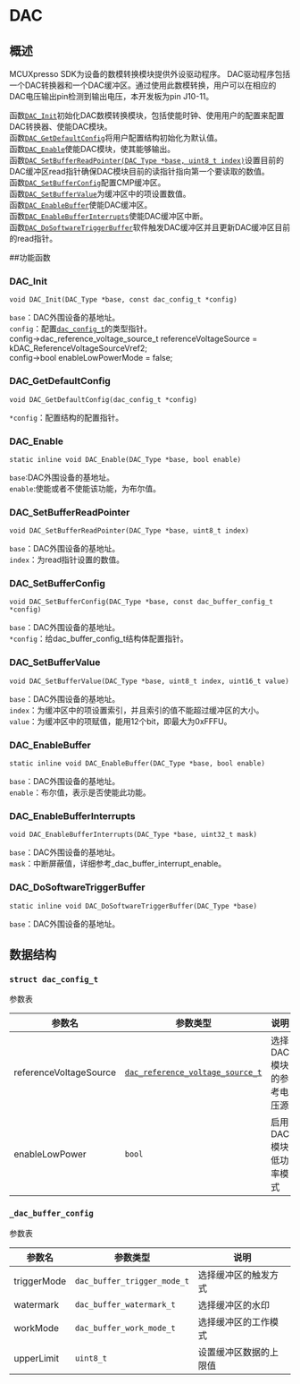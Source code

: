 # DAC
## 概述
MCUXpresso SDK为设备的数模转换模块提供外设驱动程序。
DAC驱动程序包括一个DAC转换器和一个DAC缓冲区。通过使用此数模转换，用户可以在相应的DAC电压输出pin检测到输出电压，本开发板为pin J10-11。

函数[`DAC_Init`](#func1)初始化DAC数模转换模块，包括使能时钟、使用用户的配置来配置DAC转换器、使能DAC模块。   
函数[`DAC_GetDefaultConfig`](#func2)将用户配置结构初始化为默认值。  
函数[`DAC_Enable`](#func3)使能DAC模块，使其能够输出。  
函数[`DAC_SetBufferReadPointer(DAC_Type *base, uint8_t index)`](#func4)设置目前的DAC缓冲区read指针确保DAC模块目前的读指针指向第一个要读取的数值。    
函数[`DAC_SetBufferConfig`](#func5)配置CMP缓冲区。    
函数[`DAC_SetBufferValue`](#func6)为缓冲区中的项设置数值。  
函数[`DAC_EnableBuffer`](#func7)使能DAC缓冲区。  
函数[`DAC_EnableBufferInterrupts`](#func8)使能DAC缓冲区中断。  
函数[`DAC_DoSoftwareTriggerBuffer`](#func9)软件触发DAC缓冲区并且更新DAC缓冲区目前的read指针。    


##功能函数
### <span id="func1">DAC_Init</span>

    void DAC_Init(DAC_Type *base, const dac_config_t *config)
`base`：DAC外围设备的基地址。  
`config`：配置[`dac_config_t`](#struct1)的类型指针。  
    config->dac_reference_voltage_source_t referenceVoltageSource = kDAC_ReferenceVoltageSourceVref2;   
    config->bool enableLowPowerMode = false;  

### <span id="func2">DAC_GetDefaultConfig</span>

    void DAC_GetDefaultConfig(dac_config_t *config)
`*config`：配置结构的配置指针。  

### <span id="func3">DAC_Enable</span>

    static inline void DAC_Enable(DAC_Type *base, bool enable)
`base`:DAC外围设备的基地址。  
`enable`:使能或者不使能该功能，为布尔值。  

### <span id="func4">DAC_SetBufferReadPointer</span>

    void DAC_SetBufferReadPointer(DAC_Type *base, uint8_t index)  
`base`：DAC外围设备的基地址。  
`index`：为read指针设置的数值。 


### <span id="func5">DAC_SetBufferConfig</span>

    void DAC_SetBufferConfig(DAC_Type *base, const dac_buffer_config_t *config)
`base`：DAC外围设备的基地址。  
`*config`：给dac_buffer_config_t结构体配置指针。


### <span id="func6">DAC_SetBufferValue</span>

    void DAC_SetBufferValue(DAC_Type *base, uint8_t index, uint16_t value)
`base`：DAC外围设备的基地址。  
`index`：为缓冲区中的项设置索引，并且索引的值不能超过缓冲区的大小。
`value`：为缓冲区中的项赋值，能用12个bit，即最大为0xFFFU。


### <span id="func7">DAC_EnableBuffer</span>

    static inline void DAC_EnableBuffer(DAC_Type *base, bool enable)
`base`：DAC外围设备的基地址。  
`enable`：布尔值，表示是否使能此功能。


### <span id="func8">DAC_EnableBufferInterrupts</span>

    void DAC_EnableBufferInterrupts(DAC_Type *base, uint32_t mask)
`base`：DAC外围设备的基地址。  
`mask`：中断屏蔽值，详细参考_dac_buffer_interrupt_enable。



### <span id="func9">DAC_DoSoftwareTriggerBuffer</span>

    static inline void DAC_DoSoftwareTriggerBuffer(DAC_Type *base)
`base`：DAC外围设备的基地址。  


## 数据结构
### <span id="struct1">`struct dac_config_t`</span>

参数表

参数名|参数类型|说明
-|-|-
referenceVoltageSource|[`dac_reference_voltage_source_t`](#enum1)|选择DAC模块的参考电压源
enableLowPower|`bool`|启用DAC模块低功率模式

### <span id="struct2">`_dac_buffer_config`</span>

参数表

参数名|参数类型|说明
-|-|-
triggerMode|`dac_buffer_trigger_mode_t`|选择缓冲区的触发方式
watermark|`dac_buffer_watermark_t`|选择缓冲区的水印
workMode|`dac_buffer_work_mode_t`|选择缓冲区的工作模式
upperLimit|`uint8_t`|设置缓冲区数据的上限值



